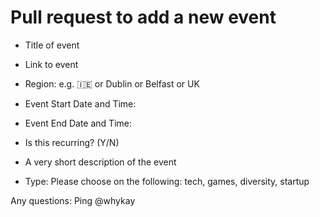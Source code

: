 # Pull request to add a new event
* Title of event

* Link to event

* Region: e.g. 🇮🇪 or Dublin or Belfast or UK

* Event Start Date and Time: 

* Event End Date and Time:

* Is this recurring? (Y/N)

* A very short description of the event

* Type: Please choose on the following: tech, games, diversity, startup


Any questions: Ping @whykay
